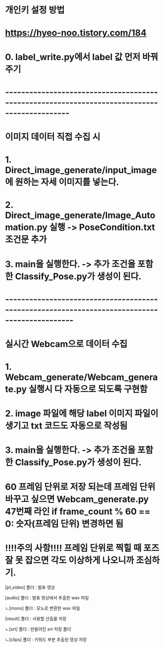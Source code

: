 # 개인키 설정 방법
# https://hyeo-noo.tistory.com/184

# 0. label_write.py에서 label 값 먼저 바꿔주기

# --------------------------------------------------------------------------------------------
# 이미지 데이터 직접 수집 시
# 1. Direct_image_generate/input_image에 원하는 자세 이미지를 넣는다.
# 2. Direct_image_generate/Image_Automation.py 실행 -> PoseCondition.txt 조건문 추가
# 3. main을 실행한다. -> 추가 조건을 포함한 Classify_Pose.py가 생성이 된다.

# ---------------------------------------------------------------------------------------------
# 실시간 Webcam으로 데이터 수집
# 1. Webcam_generate/Webcam_generate.py 실행시 다 자동으로 되도록 구현함
# 2. image 파일에 해당 label 이미지 파일이 생기고 txt 코드도 자동으로 작성됨
# 3. main을 실행한다. -> 추가 조건을 포함한 Classify_Pose.py가 생성이 된다.
# 60 프레임 단위로 저장 되는데 프레임 단위 바꾸고 싶으면 Webcam_generate.py 47번째 라인 if frame_count % 60 == 0: 숫자(프레임 단위) 변경하면 됨
# !!!!주의 사항!!!! 프레임 단위로 찍힐 때 포즈 잘 못 잡으면 각도 이상하게 나오니까 조심하기.


[pt_video] 폴더 : 발표 영상

[audio] 폴더 : 발표 영상에서 추출한 wav 파일

  ㄴ[mono] 폴더 : 모노로 변환한  wav 파일
  
[result] 폴더 : 사용할 산출물 저장

  ㄴ[srt] 폴더 : 만들어진 srt 저장 폴더
  
  ㄴ[clips] 폴더 : 키워드 부분 추출된 영상 저장
